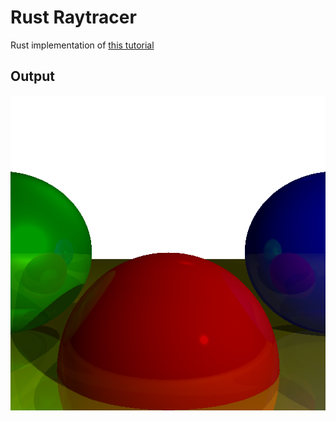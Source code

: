 # Rust Raytracer

Rust implementation of [this tutorial](https://www.gabrielgambetta.com/computer-graphics-from-scratch/raytracing.html)

## Output
![Raytracer output](./output.png)
